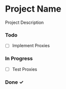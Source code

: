 # Project Name

Project Description

### Todo

- [ ] Implement Proxies  

### In Progress

- [ ] Test Proxies  

### Done ✓


